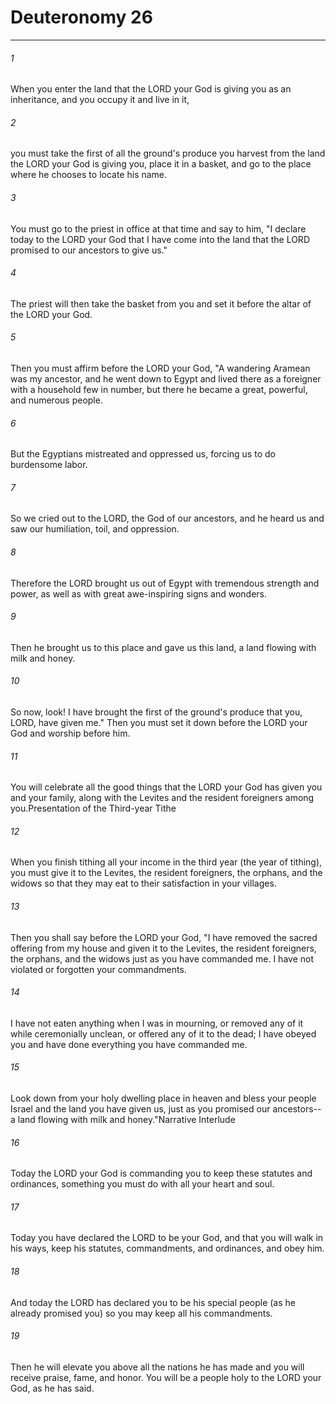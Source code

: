 # Deuteronomy 26
***



###### 1 
When you enter the land that the LORD your God is giving you as an inheritance, and you occupy it and live in it, 

###### 2 
you must take the first of all the ground's produce you harvest from the land the LORD your God is giving you, place it in a basket, and go to the place where he chooses to locate his name. 

###### 3 
You must go to the priest in office at that time and say to him, "I declare today to the LORD your God that I have come into the land that the LORD promised to our ancestors to give us." 

###### 4 
The priest will then take the basket from you and set it before the altar of the LORD your God. 

###### 5 
Then you must affirm before the LORD your God, "A wandering Aramean was my ancestor, and he went down to Egypt and lived there as a foreigner with a household few in number, but there he became a great, powerful, and numerous people. 

###### 6 
But the Egyptians mistreated and oppressed us, forcing us to do burdensome labor. 

###### 7 
So we cried out to the LORD, the God of our ancestors, and he heard us and saw our humiliation, toil, and oppression. 

###### 8 
Therefore the LORD brought us out of Egypt with tremendous strength and power, as well as with great awe-inspiring signs and wonders. 

###### 9 
Then he brought us to this place and gave us this land, a land flowing with milk and honey. 

###### 10 
So now, look! I have brought the first of the ground's produce that you, LORD, have given me." Then you must set it down before the LORD your God and worship before him. 

###### 11 
You will celebrate all the good things that the LORD your God has given you and your family, along with the Levites and the resident foreigners among you.Presentation of the Third-year Tithe 

###### 12 
When you finish tithing all your income in the third year (the year of tithing), you must give it to the Levites, the resident foreigners, the orphans, and the widows so that they may eat to their satisfaction in your villages. 

###### 13 
Then you shall say before the LORD your God, "I have removed the sacred offering from my house and given it to the Levites, the resident foreigners, the orphans, and the widows just as you have commanded me. I have not violated or forgotten your commandments. 

###### 14 
I have not eaten anything when I was in mourning, or removed any of it while ceremonially unclean, or offered any of it to the dead; I have obeyed you and have done everything you have commanded me. 

###### 15 
Look down from your holy dwelling place in heaven and bless your people Israel and the land you have given us, just as you promised our ancestors--a land flowing with milk and honey."Narrative Interlude 

###### 16 
Today the LORD your God is commanding you to keep these statutes and ordinances, something you must do with all your heart and soul. 

###### 17 
Today you have declared the LORD to be your God, and that you will walk in his ways, keep his statutes, commandments, and ordinances, and obey him. 

###### 18 
And today the LORD has declared you to be his special people (as he already promised you) so you may keep all his commandments. 

###### 19 
Then he will elevate you above all the nations he has made and you will receive praise, fame, and honor. You will be a people holy to the LORD your God, as he has said.

